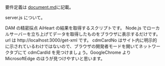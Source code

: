 要件定義は [document.md](https://github.com/Abiyko/dam-result-app/blob/main/document.md)に記載。

server.js について。

DAM の精密採点 AiHeart の結果を取得するスクリプトです。
Node.js でローカルサーバーを立ち上げてデータを取得したものをブラウザに表示するだけです。
url は
http://localhost:3000/get-xml
です。
cdmCardNo はサイト内に明示的に示されているわけではないので、ブラウザの開発者モードを開いてネットワークタブにて cdmCardId を見つけましょう。GoogleChrome より MicrosoftEdge のほうが見つけやすいと思います。
